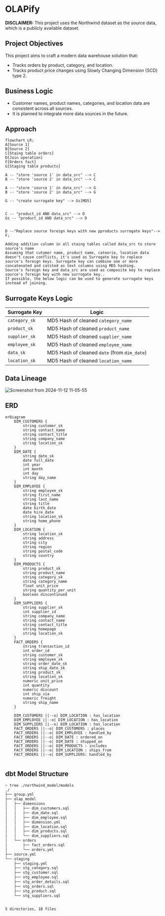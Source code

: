 # OLAPify

**DISCLAIMER:** This project uses the Northwind dataset as the source data, which is a publicly available dataset.

## Project Objectives

This project aims to craft a modern data warehouse solution that:

- Tracks orders by product, category, and location.
- Tracks product price changes using Slowly Changing Dimension (SCD) type 2.

## Business Logic

- Customer names, product names, categories, and location data are consistent across all sources.
- It is planned to integrate more data sources in the future.

## Approach

```mermaid
flowchart LR;
A[Source 1]
B[Source 2]
C[Staing table orders]
D[Join operation]
F[Orders fact]
G[Staging table products]

A -- "store 'source 1' in data_src" --> C
B -- "store 'source 2' in data_src" --> C

A -- "store 'source 1' in data_src" --> G
B -- "store 'source 2' in data_src" --> G

G -- "create surrogate key" --> Gs[MD5]


C -- "product_id AND data_src" --> D
Gs -- "product_id AND data_src" --> D


D --"Replace source foreign keys with new pproducts surrogate keys"--> F;

```


    Adding addition column in all staing tables called data_src to store source's name
    Assuming that cutomer name, product name, cateorie, location data doesn't cause conflicts, it's used as Surrogate key to replace source's foreign keys. Surrogate key can combine one or more concatenated and catsted as text columns using MD5 hashing.
    Source's foreign key and data_src are used as composite key to replace source's foreign key with new surrogate key..
    If possible, the below logic can be used to generate surrogate keys instead of joining.

## Surrogate Keys Logic

| Surrogate Key   | Logic                                        |
|-----------------|----------------------------------------------|
| `category_sk`   | MD5 Hash of cleaned `category_name`          |
| `product_sk`    | MD5 Hash of cleaned `product_name`           |
| `supplier_sk`   | MD5 Hash of cleaned `supplier_name`          |
| `employee_sk`   | MD5 Hash of cleaned `employee_name`          |
| `data_sk`       | MD5 Hash of cleaned `date` (from `dim_date`) |
| `location_sk`   | MD5 Hash of cleaned `location_name`          |

## Data Lineage
![Screenshot from 2024-11-12 11-05-55](https://github.com/user-attachments/assets/84ca0f03-63ba-4ea3-9261-18d1899e2aa5)

## ERD

```mermaid
erDiagram
    DIM_CUSTOMERS {
        string customer_sk
        string contact_name
        string contact_title
        string company_name
        string location_sk
    }
    DIM_DATE {
        string date_sk
        date full_date
        int year
        int month
        int day
        string day_name
    }
    DIM_EMPLOYEE {
        string employee_sk
        string first_name
        string last_name
        string title
        date birth_date
        date hire_date
        string location_sk
        string home_phone
    }
    DIM_LOCATION {
        string location_sk
        string address
        string city
        string region
        string postal_code
        string country
    }
    DIM_PRODUCTS {
        string product_sk
        string product_name
        string category_sk
        string category_name
        float unit_price
        string quantity_per_unit
        boolean discontinued
    }
    DIM_SUPPLIERS {
        string supplier_sk
        int supplier_id
        string company_name
        string contact_name
        string contact_title
        string homepage
        string location_sk
    }
    FACT_ORDERS {
        string transaction_id
        int order_id
        string customer_sk
        string employee_sk
        string order_date_sk
        string ship_date_sk
        string product_sk
        string location_sk
        numeric unit_price
        int quantity
        numeric discount
        int ship_via
        numeric freight
        string ship_name
    }

    DIM_CUSTOMERS ||--o| DIM_LOCATION : has_location
    DIM_EMPLOYEE ||--o| DIM_LOCATION : has_location
    DIM_SUPPLIERS ||--o| DIM_LOCATION : has_location
    FACT_ORDERS ||--o| DIM_CUSTOMERS : places
    FACT_ORDERS ||--o| DIM_EMPLOYEE : handled_by
    FACT_ORDERS ||--o| DIM_DATE : ordered_on
    FACT_ORDERS ||--o| DIM_DATE : shipped_on
    FACT_ORDERS ||--o| DIM_PRODUCTS : includes
    FACT_ORDERS ||--o| DIM_LOCATION : ships_from
    FACT_ORDERS ||--o| DIM_SUPPLIERS: handled_by


```


## dbt Model Structure
``` bash
> tree ./northwind_model/models 
./
├── group.yml
├── olap_model
│   ├── dimensions
│   │   ├── dim_customers.sql
│   │   ├── dim_date.sql
│   │   ├── dim_employee.sql
│   │   ├── dimension.yml
│   │   ├── dim_location.sql
│   │   ├── dim_products.sql
│   │   └── dim_suppliers.sql
│   └── orders
│       ├── fact_orders.sql
│       └── orders.yml
├── source.yml
└── staging
    ├── staging.yml
    ├── stg_category.sql
    ├── stg_customer.sql
    ├── stg_employee.sql
    ├── stg_order_details.sql
    ├── stg_orders.sql
    ├── stg_product.sql
    └── stg_suppliers.sql


5 directories, 18 files


